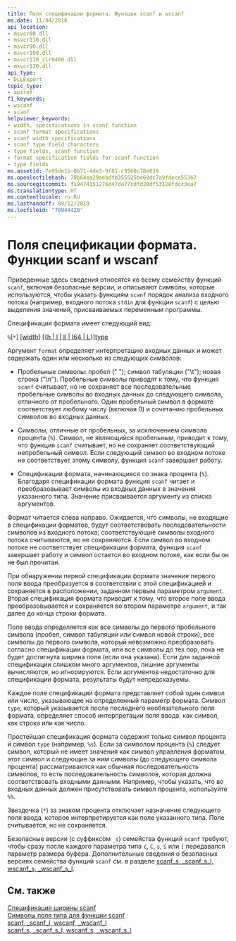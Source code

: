 ```yaml
---
title: Поля спецификации формата. Функции scanf и wscanf
ms.date: 11/04/2016
api_location:
- msvcr80.dll
- msvcr110.dll
- msvcr90.dll
- msvcr100.dll
- msvcr110_clr0400.dll
- msvcr120.dll
api_type:
- DLLExport
topic_type:
- apiref
f1_keywords:
- wscanf
- scanf
helpviewer_keywords:
- width, specifications in scanf function
- scanf format specifications
- scanf width specifications
- scanf type field characters
- type fields, scanf function
- format specification fields for scanf function
- type fields
ms.assetid: 7e95de1b-0b71-4de3-9f81-c9560c78e039
ms.openlocfilehash: 78b64ea29aebdfb355525be69dc7a9fdece55367
ms.sourcegitcommit: f19474151276d47da77cdfd20df53128fdcc3ea7
ms.translationtype: HT
ms.contentlocale: ru-RU
ms.lasthandoff: 09/12/2019
ms.locfileid: "70944420"
---
```

# <a name="format-specification-fields-scanf-and-wscanf-functions"></a>Поля спецификации формата. Функции scanf и wscanf

Приведенные здесь сведения относятся ко всему семейству функций `scanf`, включая безопасные версии, и описывают символы, которые используются, чтобы указать функциям `scanf` порядок анализа входного потока (например, входного потока `stdin` для функции `scanf`) с целью выделения значений, присваиваемых переменным программы.

Спецификация формата имеет следующий вид:

`%`[`*`] [[width](../c-runtime-library/scanf-width-specification.md)] [{[h &#124; l &#124; ll &#124; I64 &#124; L](../c-runtime-library/scanf-width-specification.md)}][type](../c-runtime-library/scanf-type-field-characters.md)

Аргумент `format` определяет интерпретацию входных данных и может содержать один или несколько из следующих символов:

- Пробельные символы: пробел (" "); символ табуляции ("\t"); новая строка ("\n"). Пробельные символы приводят к тому, что функция `scanf` считывает, но не сохраняет все последовательные пробельные символы во входных данных до следующего символа, отличного от пробельного. Один пробельный символ в формате соответствует любому числу (включая 0) и сочетанию пробельных символов во входных данных.

- Символы, отличные от пробельных, за исключением символа процента (`%`). Символ, не являющийся пробельным, приводит к тому, что функция `scanf` считывает, но не сохраняет соответствующий непробельный символ. Если следующий символ во входном потоке не соответствует этому символу, функция `scanf` завершает работу.

- Спецификации формата, начинающиеся со знака процента (`%`). Благодаря спецификации формата функция `scanf` читает и преобразовывает символы из входных данных в значения указанного типа. Значение присваивается аргументу из списка аргументов.

Формат читается слева направо. Ожидается, что символы, не входящие в спецификации форматов, будут соответствовать последовательности символов из входного потока; соответствующие символы входного потока считываются, но не сохраняются. Если символ во входном потоке не соответствует спецификации формата, функция `scanf` завершает работу и символ остается во входном потоке, как если бы он не был прочитан.

При обнаружении первой спецификации формата значение первого поля ввода преобразуется в соответствии с этой спецификацией и сохраняется в расположении, заданном первым параметром `argument`. Вторая спецификация формата приводит к тому, что второе поле ввода преобразовывается и сохраняется во втором параметре `argument`, и так далее до конца строки формата.

Поле ввода определяется как все символы до первого пробельного символа (пробел, символ табуляции или символ новой строки), все символы до первого символа, который невозможно преобразовать согласно спецификации формата, или все символы до тех пор, пока не будет достигнута ширина поля (если она указана). Если для заданной спецификации слишком много аргументов, лишние аргументы вычисляются, но игнорируются. Если аргументов недостаточно для спецификации формата, результаты будут непредсказуемы.

Каждое поле спецификации формата представляет собой один символ или число, указывающее на определенный параметр формата. Символ `type`, который указывается после последнего необязательного поля формата, определяет способ интерпретации поля ввода: как символ, как строка или как число.

Простейшая спецификация формата содержит только символ процента и символ `type` (например, `%s`). Если за символом процента (`%`) следует символ, который не имеет значения как символ управления форматом, этот символ и следующие за ним символы (до следующего символа процента) рассматриваются как обычная последовательность символов, то есть последовательность символов, которая должна соответствовать входными данными. Например, чтобы указать, что во входных данных должен присутствовать символ процента, используйте `%%`.

Звездочка (`*`) за знаком процента отключает назначение следующего поля ввода, которое интерпретируется как поле указанного типа. Поле считывается, но не сохраняется.

Безопасные версии (с суффиксом `_s`) семейства функций `scanf` требуют, чтобы сразу после каждого параметра типа `c`, `C`, `s`, `S` или `[` передавался параметр размера буфера. Дополнительные сведения о безопасных версиях семейства функций `scanf` см. в разделе [scanf_s, _scanf_s_l, wscanf_s, _wscanf_s_l](../c-runtime-library/reference/scanf-s-scanf-s-l-wscanf-s-wscanf-s-l.md).

## <a name="see-also"></a>См. также

[Спецификация ширины scanf](../c-runtime-library/scanf-width-specification.md)<br/>
[Символы поля типа для функции scanf](../c-runtime-library/scanf-type-field-characters.md)<br/>
[scanf, _scanf_l, wscanf, _wscanf_l](../c-runtime-library/reference/scanf-scanf-l-wscanf-wscanf-l.md)<br/>
[scanf_s, _scanf_s_l, wscanf_s, _wscanf_s_l](../c-runtime-library/reference/scanf-s-scanf-s-l-wscanf-s-wscanf-s-l.md)
